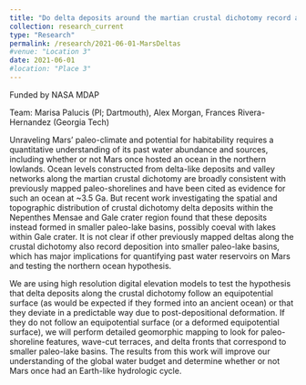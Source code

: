 ```yaml
---
title: "Do delta deposits around the martian crustal dichotomy record an ancient northern ocean?"
collection: research_current
type: "Research"
permalink: /research/2021-06-01-MarsDeltas
#venue: "Location 3"
date: 2021-06-01
#location: "Place 3"
---
```


Funded by NASA MDAP

Team: Marisa Palucis (PI; Dartmouth), Alex Morgan, Frances Rivera-Hernandez (Georgia Tech)

Unraveling Mars’ paleo-climate and potential for habitability requires a quantitative understanding of its past water abundance and sources, including whether or not Mars once hosted an ocean in the northern lowlands. Ocean levels constructed from delta-like deposits and valley networks along the martian crustal dichotomy are broadly consistent with previously mapped paleo-shorelines and have been cited as evidence for such an ocean at ~3.5 Ga. But recent work investigating the spatial and topographic distribution of crustal dichotomy delta deposits within the Nepenthes Mensae and Gale crater region found that these deposits instead formed in smaller paleo-lake basins, possibly coeval with lakes within Gale crater. It is not clear if other previously mapped deltas along the crustal dichotomy also record deposition into smaller paleo-lake basins, which has major implications for quantifying past water reservoirs on Mars and testing the northern ocean hypothesis. 

We are using high resolution digital elevation models to test the hypothesis that delta deposits along the crustal dichotomy follow an equipotential surface (as would be expected if they formed into an ancient ocean) or that they deviate in a predictable way due to post-depositional deformation. If they do not follow an equipotential surface (or a deformed equipotential surface), we will perform detailed geomorphic mapping to look for paleo-shoreline features, wave-cut terraces, and delta fronts that correspond to smaller paleo-lake basins. The results from this work will improve our understanding of the global water budget and determine whether or not Mars once had an Earth-like hydrologic cycle.